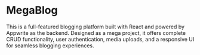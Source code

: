 # MegaBlog
This is a full-featured blogging platform built with React and powered by Appwrite as the backend. Designed as a mega project, it offers complete CRUD functionality, user authentication, media uploads, and a responsive UI for seamless blogging experiences.
